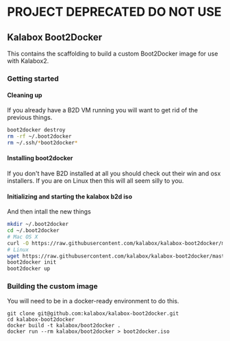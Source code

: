 # PROJECT DEPRECATED DO NOT USE

## Kalabox Boot2Docker

This contains the scaffolding to build a custom Boot2Docker image for use
with Kalabox2.

### Getting started

#### Cleaning up

If you already have a B2D VM running you will want to get rid of the previous
things.

```bash
boot2docker destroy
rm -rf ~/.boot2docker
rm ~/.ssh/*boot2docker*
```

#### Installing boot2docker

If you don't have B2D installed at all you should check out their win and
osx installers. If you are on Linux then this will all seem silly to you.

#### Initializing and starting the kalabox b2d iso

And then intall the new things

```bash
mkdir ~/.boot2docker
cd ~/.boot2docker
# Mac OS X
curl -O https://raw.githubusercontent.com/kalabox/kalabox-boot2docker/master/profile
# Linux
wget https://raw.githubusercontent.com/kalabox/kalabox-boot2docker/master/profile -O profile # or curl
boot2docker init
boot2docker up
```

### Building the custom image

You will need to be in a docker-ready environment to do this.

```
git clone git@github.com:kalabox/kalabox-boot2docker.git
cd kalabox-boot2docker
docker build -t kalabox/boot2docker .
docker run --rm kalabox/boot2docker > boot2docker.iso
```

